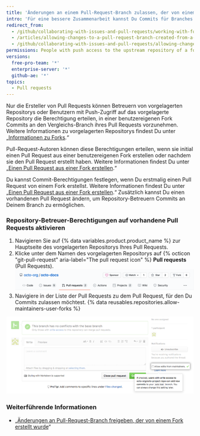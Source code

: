 ```yaml
---
title: 'Änderungen an einem Pull-Request-Branch zulassen, der von einem Fork erstellt wurde'
intro: 'Für eine bessere Zusammenarbeit kannst Du Commits für Branches erlauben, die Du aus Forks in Deinem Benutzerkonto erstellt hast.'
redirect_from:
  - /github/collaborating-with-issues-and-pull-requests/working-with-forks/allowing-changes-to-a-pull-request-branch-created-from-a-fork
  - /articles/allowing-changes-to-a-pull-request-branch-created-from-a-fork
  - /github/collaborating-with-issues-and-pull-requests/allowing-changes-to-a-pull-request-branch-created-from-a-fork
permissions: People with push access to the upstream repository of a fork owned by a user account can commit to the forked branches.
versions:
  free-pro-team: '*'
  enterprise-server: '*'
  github-ae: '*'
topics:
  - Pull requests
---
```


Nur die Ersteller von Pull Requests können Betreuern von vorgelagerten Repositorys oder Benutzern mit Push-Zugriff auf das vorgelagerte Repository die Berechtigung erteilen, in einer benutzereigenen Fork Commits an den Vergleichs-Branch ihres Pull Requests vorzunehmen. Weitere Informationen zu vorgelagerten Repositorys findest Du unter „[Informationen zu Forks](/articles/about-forks).“

Pull-Request-Autoren können diese Berechtigungen erteilen, wenn sie initial einen Pull Request aus einer benutzereigenen Fork erstellen oder nachdem sie den Pull Request erstellt haben. Weitere Informationen findest Du unter „[Einen Pull Request aus einer Fork erstellen](/articles/creating-a-pull-request-from-a-fork).“

Du kannst Commit-Berechtigungen festlegen, wenn Du erstmalig einen Pull Request von einem Fork erstellst. Weitere Informationen findest Du unter „[Einen Pull Request aus einer Fork erstellen](/articles/creating-a-pull-request-from-a-fork).“ Zusätzlich kannst Du einen vorhandenen Pull Request ändern, um Repository-Betreuern Commits an Deinem Branch zu ermöglichen.

### Repository-Betreuer-Berechtigungen auf vorhandene Pull Requests aktivieren

1. Navigieren Sie auf {% data variables.product.product_name %} zur Hauptseite des vorgelagerten Repositorys Ihres Pull Requests.
2. Klicke unter dem Namen des vorgelagerten Repositorys auf {% octicon "git-pull-request" aria-label="The pull request icon" %} **Pull requests** (Pull Requests). ![Auswahl der Issue- und Pull-Request-Registerkarten](/assets/images/help/repository/repo-tabs-pull-requests.png)
3. Navigiere in der Liste der Pull Requests zu dem Pull Request, für den Du Commits zulassen möchtest.
{% data reusables.repositories.allow-maintainers-user-forks %}

  ![Kontrollkästchen in Seitenleiste, um Bearbeitung durch Maintainer zuzulassen](/assets/images/help/pull_requests/allow-maintainers-to-make-edits-sidebar-checkbox.png)

### Weiterführende Informationen

- „[Änderungen an Pull-Request-Branch freigeben, der von einem Fork erstellt wurde](/articles/committing-changes-to-a-pull-request-branch-created-from-a-fork)“
